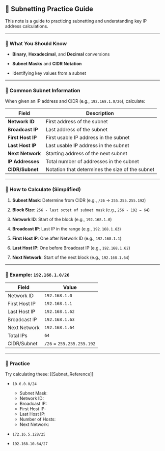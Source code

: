 ## 🧠 Subnetting Practice Guide

This note is a guide to practicing subnetting and understanding key IP address calculations.

---

### 📘 What You Should Know

- **Binary**, **Hexadecimal**, and **Decimal** conversions
    
- **Subnet Masks** and **CIDR Notation**
    
- Identifying key values from a subnet
    

---

### 🔢 Common Subnet Information

When given an IP address and CIDR (e.g., `192.168.1.0/26`), calculate:

|Field|Description|
|---|---|
|**Network ID**|First address of the subnet|
|**Broadcast IP**|Last address of the subnet|
|**First Host IP**|First usable IP address in the subnet|
|**Last Host IP**|Last usable IP address in the subnet|
|**Next Network**|Starting address of the next subnet|
|**IP Addresses**|Total number of addresses in the subnet|
|**CIDR/Subnet**|Notation that determines the size of the subnet|

---

### 🧮 How to Calculate (Simplified)

1. **Subnet Mask**: Determine from CIDR (e.g., `/26` → `255.255.255.192`)
    
2. **Block Size**: `256 - last octet of subnet mask` (e.g., `256 - 192 = 64`)
    
3. **Network ID**: Start of the block (e.g., `192.168.1.0`)
    
4. **Broadcast IP**: Last IP in the range (e.g., `192.168.1.63`)
    
5. **First Host IP**: One after Network ID (e.g., `192.168.1.1`)
    
6. **Last Host IP**: One before Broadcast IP (e.g., `192.168.1.62`)
    
7. **Next Network**: Start of the next block (e.g., `192.168.1.64`)
    

---

### 🧪 Example: `192.168.1.0/26`

|Field|Value|
|---|---|
|Network ID|`192.168.1.0`|
|First Host IP|`192.168.1.1`|
|Last Host IP|`192.168.1.62`|
|Broadcast IP|`192.168.1.63`|
|Next Network|`192.168.1.64`|
|Total IPs|`64`|
|CIDR/Subnet|`/26` = `255.255.255.192`|

---

### 🔁 Practice

Try calculating these:
[[Subnet_Reference]]

- `10.0.0.0/24`

	- Subnet Mask:
	- Network ID:
	- Broadcast IP:
	- First Host IP:
	- Last Host IP:
	- Number of Hosts:
	- Next Network:

- `172.16.5.128/25`
    
- `192.168.10.64/27`
    
